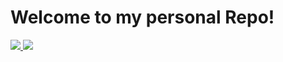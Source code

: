 # Welcome to my personal Repo!

<a href="https://github.com/anuraghazra/github-readme-stats">
  <p float = "center">
    <img src="https://github-readme-stats.vercel.app/api/top-langs/?     theme=dracula&hide_border=true&username=AdrianGrassin&layout=compact&count_private=true&include_all_commits=true&hide=Makefilelayout=compact" />
    <img src="https://media.tenor.com/fTTVgygGDh8AAAAM/kitty-cat-sandwich.gif" />
  </p>
</a>
